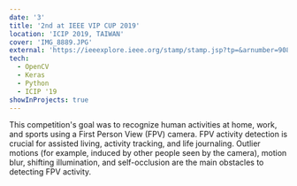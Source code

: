 ```yaml
---
date: '3'
title: '2nd at IEEE VIP CUP 2019'
location: 'ICIP 2019, TAIWAN'
cover: 'IMG_8889.JPG'
external: 'https://ieeexplore.ieee.org/stamp/stamp.jsp?tp=&arnumber=9084324'
tech:
  - OpenCV
  - Keras
  - Python
  - ICIP '19
showInProjects: true
---
```


This competition's goal was to recognize human activities at home, work, and sports using a First Person View (FPV) camera. FPV activity detection is crucial for assisted living, activity tracking, and life journaling. Outlier motions (for example, induced by other people seen by the camera), motion blur, shifting illumination, and self-occlusion are the main obstacles to detecting FPV activity.
